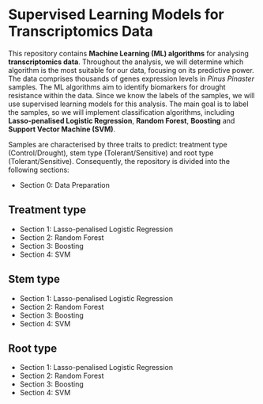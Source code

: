 # Supervised Learning Models for Transcriptomics Data

This repository contains **Machine Learning (ML) algorithms** for analysing **transcriptomics data**. Throughout the analysis, we will determine which algorithm is the most suitable for our data, focusing on its predictive power. The data comprises thousands of genes expression levels in *Pinus Pinaster* samples. The ML algorithms aim to identify biomarkers for drought resistance within the data. Since we know the labels of the samples, we will use supervised learning models for this analysis. The main goal is to label the samples, so we will implement classification algorithms, including **Lasso-penalised Logistic Regression**, **Random Forest**, **Boosting** and **Support Vector Machine (SVM)**.

Samples are characterised by three traits to predict: treatment type (Control/Drought), stem type (Tolerant/Sensitive) and root type (Tolerant/Sensitive). Consequently, the repository is divided into the following sections:

- Section 0: Data Preparation

## Treatment type
- Section 1: Lasso-penalised Logistic Regression
- Section 2: Random Forest
- Section 3: Boosting
- Section 4: SVM

## Stem type
- Section 1: Lasso-penalised Logistic Regression
- Section 2: Random Forest
- Section 3: Boosting
- Section 4: SVM

## Root type
- Section 1: Lasso-penalised Logistic Regression
- Section 2: Random Forest
- Section 3: Boosting
- Section 4: SVM

